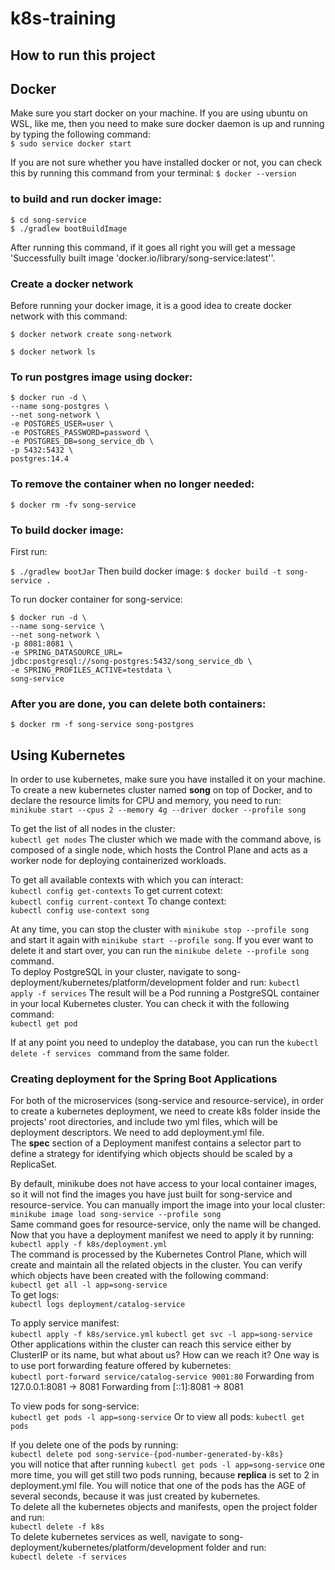 # k8s-training
## How to run this project

## Docker
Make sure you start docker on your machine.  If you are using
ubuntu on WSL, like me, then you need to make sure docker daemon
is up and running by typing the following command: <br/>
``` $ sudo service docker start ```

If you are not sure whether you have installed docker or not, you
can check this by running this command from your terminal:
``` $ docker --version ```

### to build and run docker image: <br/>
``` $ cd song-service  ``` <br/>
``` $ ./gradlew bootBuildImage ```

After running this command, if it goes all right you will
get a message 'Successfully built image 'docker.io/library/song-service:latest''.


### Create a docker network
Before running your docker image, it is a good idea to create 
docker network with this command:

``` $ docker network create song-network ```

``` $ docker network ls ```

### To run postgres image using docker: <br/>
```
$ docker run -d \
--name song-postgres \
--net song-network \
-e POSTGRES_USER=user \
-e POSTGRES_PASSWORD=password \
-e POSTGRES_DB=song_service_db \
-p 5432:5432 \
postgres:14.4
```

### To remove the container when no longer needed: <br/>
``` $ docker rm -fv song-service ```

### To build docker image: 
First run: <br/>

``` $ ./gradlew bootJar ```
Then build docker image: 
``` $ docker build -t song-service . ```

To run docker container for song-service: <br/>
```
$ docker run -d \
--name song-service \
--net song-network \
-p 8081:8081 \
-e SPRING_DATASOURCE_URL=
jdbc:postgresql://song-postgres:5432/song_service_db \
-e SPRING_PROFILES_ACTIVE=testdata \
song-service
```

### After you are done, you can delete both containers: <br/>
``` $ docker rm -f song-service song-postgres ```

## Using Kubernetes
In order to use kubernetes, make sure you have installed it on your machine.
To create a new kubernetes cluster named <b>song</b> on top of Docker, and to
declare the resource limits for CPU and memory, you need to run: <br/>
``` minikube start --cpus 2 --memory 4g --driver docker --profile song ```

To get the list of all nodes in the cluster: <br/>
``` kubectl get nodes ```
The cluster which we made with the command above, is composed of a single node, which
hosts the Control Plane and acts as a worker node for deploying containerized workloads.

To get all available contexts with which you can interact: <br/>
``` kubectl config get-contexts ```
To get current cotext: <br/>
``` kubectl config current-context ```
To change context: <br/>
``` kubectl config use-context song ```

At any time, you can stop the cluster with ``` minikube stop --profile song  ``` and start it 
again with ``` minikube start --profile song ```. If you ever
want to delete it and start over, you can run the ``` minikube delete --profile song ``` command.
<br/>
To deploy PostgreSQL in your cluster, navigate to song-deployment/kubernetes/platform/development
folder and run:
``` kubectl apply -f services ```
The result will be a Pod running a PostgreSQL container in your local Kubernetes cluster.
You can check it with the following command: <br/>
``` kubectl get pod ``` <br/>

If at any point you need to undeploy the database, you can 
run the ``` kubectl delete -f services  ``` command from the same folder.

### Creating deployment for the Spring Boot Applications
For both of the microservices (song-service and resource-service), in order to create
a kubernetes deployment, we need to create k8s folder inside the projects' root directories,
and include two yml files, which will be deployment descriptors.
We need to add deployment.yml file. <br/>
The <b>spec</b> section of a Deployment manifest contains a selector part to define a strategy for
identifying which objects should be scaled by a ReplicaSet.

By default, minikube does not have access to your local container images, so it will
not find the images you have just built for song-service and resource-service.
You can manually import the image into your local cluster: <br/>
``` minikube image load song-service --profile song ``` <br/>
Same command goes for resource-service, only the name will be changed.
Now that you have a deployment manifest we need to apply it by running: <br/>
``` kubectl apply -f k8s/deployment.yml ``` <br/>
The command is processed by the Kubernetes Control Plane, which will create and maintain all the related objects
in the cluster. You can verify which objects have been created with the following command: <br/>
``` kubectl get all -l app=song-service ``` <br/>
To get logs: <br/>
``` kubectl logs deployment/catalog-service ```

To apply service manifest: <br/>
``` kubectl apply -f k8s/service.yml ```
``` kubectl get svc -l app=song-service ``` <br/>
Other applications within the cluster can reach this service either by
ClusterIP or its name, but what about us?  How can we reach it? One way is to use
port forwarding feature offered by kubernetes: <br/>
``` kubectl port-forward service/catalog-service 9001:80 ```
Forwarding from 127.0.0.1:8081 -> 8081
Forwarding from [::1]:8081 -> 8081 

To view pods for song-service: <br/>
``` kubectl get pods -l app=song-service ```
Or to view all pods:
``` kubectl get pods ```

If you delete one of the pods by running: <br/>
``` kubectl delete pod song-service-{pod-number-generated-by-k8s} ``` <br/>
you will notice that after running ``` kubectl get pods -l app=song-service ``` one
more time, you will get still two pods running, because <b>replica</b> is set to 2 in
deployment.yml file.  You will notice that one of the pods has the AGE of several seconds,
because it was just created by kubernetes.
<br/>
To delete all the kubernetes objects and manifests, open the project folder and run: <br/>
``` kubectl delete -f k8s ```  <br/>
To delete kubernetes services as well, navigate to song-deployment/kubernetes/platform/development folder
and run: <br/>
``` kubectl delete -f services ```